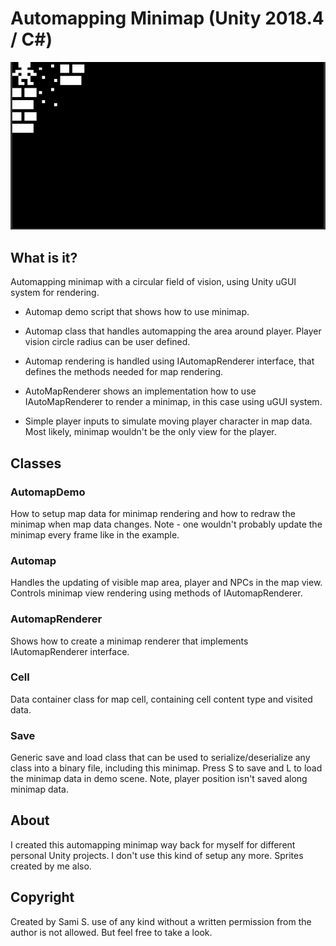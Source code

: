 # Automapping Minimap (Unity 2018.4 / C#)

![Automapping minimap](/doc/automapping_minimap.gif)

## What is it?

Automapping minimap with a circular field of vision, using Unity uGUI system for rendering.

* Automap demo script that shows how to use minimap.

* Automap class that handles automapping the area around player. Player vision circle radius can be user defined.

* Automap rendering is handled using IAutomapRenderer interface, that defines the methods needed for map rendering.

* AutoMapRenderer shows an implementation how to use IAutoMapRenderer to render a minimap, in this case using uGUI system.

* Simple player inputs to simulate moving player character in map data. Most likely, minimap wouldn't be the only view for the player.


## Classes

### AutomapDemo
How to setup map data for minimap rendering and how to redraw the minimap when map data changes. Note - one wouldn't probably update the minimap every frame like in the example.

### Automap
Handles the updating of visible map area, player and NPCs in the map view. Controls minimap view rendering using methods of IAutomapRenderer.

### AutomapRenderer
Shows how to create a minimap renderer that implements IAutomapRenderer interface.

### Cell
Data container class for map cell, containing cell content type and visited data.

### Save 
Generic save and load class that can be used to serialize/deserialize any class into a binary file, including this minimap. Press S to save and L to load the minimap data in demo scene. Note, player position isn't saved along minimap data.


## About
I created this automapping minimap way back for myself for different personal Unity projects. I don't use this kind of setup any more. Sprites created by me also.

## Copyright 
Created by Sami S. use of any kind without a written permission from the author is not allowed. But feel free to take a look.
